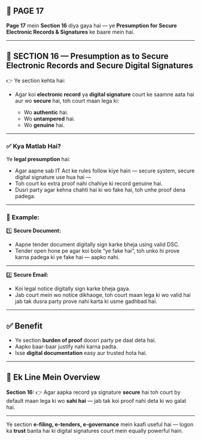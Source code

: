 ## 📄 **PAGE 17**

**Page 17** mein **Section 16** diya gaya hai — ye **Presumption for Secure Electronic Records & Signatures** ke baare mein hai.

---

## 🔹 **SECTION 16 — Presumption as to Secure Electronic Records and Secure Digital Signatures**

👉 Ye section kehta hai:

* Agar koi **electronic record** ya **digital signature** court ke saamne aata hai aur wo **secure** hai, toh court maan lega ki:

  * Wo **authentic** hai.
  * Wo **untampered** hai.
  * Wo **genuine** hai.

---

### ✅ **Kya Matlab Hai?**

Ye **legal presumption** hai:

* Agar aapne sab IT Act ke rules follow kiye hain — secure system, secure digital signature use hua hai —
* Toh court ko extra proof nahi chahiye ki record genuine hai.
* Dusri party agar kehna chahti hai ki wo fake hai, toh unhe proof dena padega.

---

### 🧩 **Example:**

1️⃣ **Secure Document:**

* Aapne tender document digitally sign karke bheja using valid DSC.
* Tender open hone pe agar koi bole “ye fake hai”, toh unko hi prove karna padega ki ye fake hai — aapko nahi.

---

2️⃣ **Secure Email:**

* Koi legal notice digitally sign karke bheja gaya.
* Jab court mein wo notice dikhaoge, toh court maan lega ki wo valid hai jab tak dusra party prove nahi karta ki usme gadhbad hai.

---

## ✅ **Benefit**

* Ye section **burden of proof** doosri party pe daal deta hai.
* Aapko baar-baar justify nahi karna padta.
* Isse **digital documentation** easy aur trusted hota hai.

---

## 📌 **Ek Line Mein Overview**

**Section 16:**
👉 Agar aapka record ya signature **secure** hai toh court by default maan lega ki wo **sahi hai** — jab tak koi proof nahi deta ki wo galat hai.

---

Ye section **e-filing, e-tenders, e-governance** mein kaafi useful hai — logon ka **trust** banta hai ki digital signatures court mein equally powerful hain.
